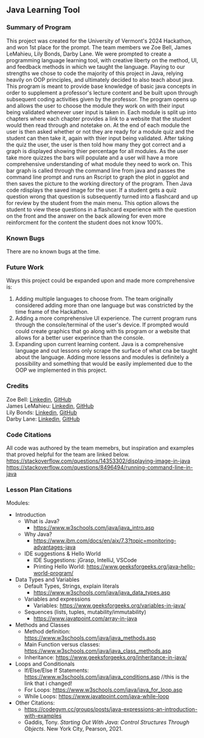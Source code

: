 ## Java Learning Tool
### Summary of Program
This project was created for the University of Vermont's 2024 Hackathon, and won 1st place for the prompt. The team members we Zoe Bell, James LeMahieu, Lily Bonds, Darby Lane. We were prompted to create a programming language learning tool, with creative liberty on the method, UI, and feedback methods in which we taught the language. Playing to our strengths we chose to code the majority of this project in Java, relying heavily on OOP principles, and ultimately decided to also teach about java. This program is meant to provide base knowledge of basic java concepts in order to supplement a professor's lecture content and be built upon through subsequent coding activities given by the professor. The program opens up and allows the user to choose the module they work on with their input being validated whenever user input is taken in. Each module is split up into chapters where each chapter provides a link to a website that the student would then read through and notetake on. At the end of each module the user is then asked whether or not they are ready for a module quiz and the student can then take it, again with thier input being validated. After taking the quiz the user, the user is then told how many they got correct and a graph is displayed showing thier percentage for all modules. As the user take more quizzes the bars will populate and a user will have a more comprehensive understanding of what module they need to work on. This bar graph is called through the command line from java and passes the command line prompt and runs an Rscript to graph the plot in ggplot and then saves the picture to the working directory of the program. Then Java code rdisplays the saved image for the user. If a student gets a quiz question wrong that question is subsequently turned into a flashcard and up for review by the student from the main menu. This option allows the student to view these questions in a flashcard experience with the question on the front and the answer on the back allowing for even more reinforcment for the content the student does not know 100%.

### Known Bugs
There are no known bugs at the time.

### Future Work
Ways this project could be expanded upon and made more comprehensive is:
  
  1. Adding multiple languages to choose from. The team originally considered adding more than one language but was constricted by the time frame of the Hackathon.
  2. Adding a more comprehensive UI experience. The current program runs through the console/terminal of the user's device. If prompted would could create graphics that go along with tis program or a website that allows for a better user experince than the console.
  3. Expanding upon current learning content. Java is a comprehensive language and out lessons only scrape the surface of what cna be taught about the language. Adding more lessons and modules is definitely a possibility and something that would be easily implemented due to the OOP we implemented in this project.

### Credits
Zoe Bell: [Linkedin](https://www.linkedin.com/in/zoe-bell-6a11aa258/), [GitHub](https://github.com/zeb25)  
James LeMahieu: [Linkedin](https://www.linkedin.com/in/james-lemahieu/), [GitHub](https://github.com/jlemahieu03)  
Lily Bonds: [Linkedin](https://www.linkedin.com/in/lily-bonds-539a6926a/), [GitHub](https://github.com/lilybonds)  
Darby Lane: [Linkedin](https://www.linkedin.com/in/darby-lane-3b97202b9/), [GitHub](https://github.com/dlane13)
  
### Code Citations
All code was authored by the team memebrs, but inspiration and examples that proved helpful for the team are linked below.  
https://stackoverflow.com/questions/14353302/displaying-image-in-java  
https://stackoverflow.com/questions/8496494/running-command-line-in-java

### Lesson Plan Citations
Modules:
- Introduction
  - What is Java?
    - https://www.w3schools.com/java/java_intro.asp
  - Why Java?
    - https://www.ibm.com/docs/en/aix/7.3?topic=monitoring-advantages-java
  - IDE suggestions & Hello World
    - IDE Suggestions: jGrasp, IntelliJ, VSCode
    - Printing Hello World: https://www.geeksforgeeks.org/java-hello-world-program/
- Data Types and Variables
  - Default Types, Strings, explain literals
    - https://www.w3schools.com/java/java_data_types.asp
  - Variables and expressions
    - Variables: https://www.geeksforgeeks.org/variables-in-java/
  - Sequences (lists, tuples, mutability/immutability)
    - https://www.javatpoint.com/array-in-java
- Methods and Classes
  - Method definition: https://www.w3schools.com/java/java_methods.asp
  - Main Function versus classes: https://www.w3schools.com/java/java_class_methods.asp
  - Inheritance: https://www.geeksforgeeks.org/inheritance-in-java/
- Loops and Conditionals
  - If/Else/Else If Statements: https://www.w3schools.com/java/java_conditions.asp //this is the link that i changed!
  - For Loops: https://www.w3schools.com/java/java_for_loop.asp
  - While Loops: https://www.javatpoint.com/java-while-loop
- Other Citations:
  - https://codegym.cc/groups/posts/java-expressions-an-introduction-with-examples
  - Gaddis, Tony. _Starting Out With Java: Control Structures Through Objects_. New York City, Pearson, 2021.
